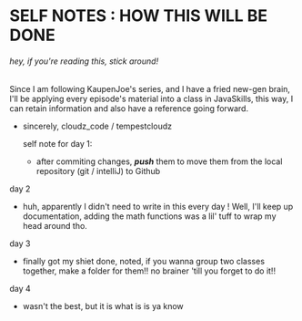 # SELF NOTES : HOW THIS WILL BE DONE
###### hey, if you're reading this, stick around!

Since I am following KaupenJoe's series, and I have a fried new-gen brain, I'll be applying every episode's material into a class in JavaSkills, this way, I can retain information and also have a reference going forward.

- sincerely, cloudz_code / tempestcloudz

  self note for day 1:
  - after commiting changes, ***push*** them to move them from the local repository (git / intelliJ) to Github
 
day 2
- huh, apparently I didn't need to write in this every day ! Well, I'll keep up documentation, adding the math functions was a lil' tuff
  to wrap my head around tho.

day 3
- finally got my shiet done, noted, if you wanna group two classes together, make a folder for them!! no brainer 'till you forget to do it!!

day 4
- wasn't the best, but it is what is is ya know
